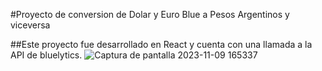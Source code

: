 #Proyecto de conversion de Dolar y Euro Blue a Pesos Argentinos y viceversa

##Este proyecto fue desarrollado en React y cuenta con una llamada a la API de bluelytics.
![Captura de pantalla 2023-11-09 165337](https://github.com/Samuelarag1/Dolar/assets/117242740/6710e299-6e6c-49ea-b75f-24526d179f77)

